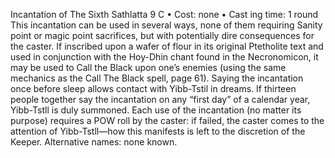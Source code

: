 Incantation of The Sixth Sathlatta 9 C
• Cost:  none
•
 Cast
ing time: 1 round
This incantation can be used in several ways, none of them 
requiring Sanity point or magic point sacrifices, but with potentially dire consequences for the caster. 
If inscribed upon a wafer of flour in its original 
Ptetholite text and used in conjunction with the Hoy-Dhin 
chant found in the Necronomicon, it may be used to Call 
the Black upon one’s enemies (using the same mechanics as the Call The Black spell, page 61). 
Saying the incantation once before sleep allows contact 
with Yibb-Tstil in dreams. 
If thirteen people together say the incantation on any 
“first day” of a calendar year, Yibb-Tstll is duly summoned. 
Each use of the incantation (no matter its purpose) 
requires a POW roll by the caster: if failed, the caster 
comes to the attention of Yibb-Tstll—how this manifests 
is left to the discretion of the Keeper.
Alternative names: none known.

